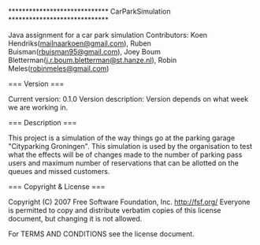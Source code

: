 ***************************** CarParkSimulation *****************************

Java assignment for a car park simulation
Contributors: Koen Hendriks(mailnaarkoen@gmail.com), Ruben Buisman(rbuisman95@gmail.com),
Joey Boum Bletterman(j.r.boum.bletterman@st.hanze.nl), Robin Meles(robinmeles@gmail.com)

=== Version ===

Current version: 0.1.0
Version description: Version depends on what week we are working in.

=== Description ===

This project is a simulation of the way things go at the parking garage "Cityparking Groningen". This simulation is
used by the organisation to test what the effects will be of changes made to the number of parking pass users and
maximum number of reservations that can be allotted on the queues and missed customers.

=== Copyright & License ===

 Copyright (C) 2007 Free Software Foundation, Inc. <http://fsf.org/>
 Everyone is permitted to copy and distribute verbatim copies
 of this license document, but changing it is not allowed.

 For TERMS AND CONDITIONS see the license document.